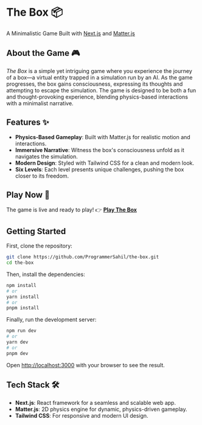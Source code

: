 # The Box 📦
A Minimalistic Game Built with [Next.js](https://nextjs.org/) and [Matter.js](https://brm.io/matter-js/)
## About the Game 🎮
*The Box* is a simple yet intriguing game where you experience the journey of a box—a virtual entity trapped in a simulation run by an AI. As the game progresses, the box gains consciousness, expressing its thoughts and attempting to escape the simulation.
The game is designed to be both a fun and thought-provoking experience, blending physics-based interactions with a minimalist narrative.
## Features ✨
- **Physics-Based Gameplay**: Built with Matter.js for realistic motion and interactions.
- **Immersive Narrative**: Witness the box's consciousness unfold as it navigates the simulation.
- **Modern Design**: Styled with Tailwind CSS for a clean and modern look.
- **Six Levels**: Each level presents unique challenges, pushing the box closer to its freedom.
## Play Now 🎉
The game is live and ready to play!
👉 **[Play The Box](https://the-box-ashy.vercel.app)**
## Getting Started
First, clone the repository:
```bash
git clone https://github.com/ProgrammerSahil/the-box.git
cd the-box
```
Then, install the dependencies:
```bash
npm install
# or
yarn install
# or
pnpm install
```
Finally, run the development server:
```bash
npm run dev
# or
yarn dev
# or
pnpm dev
```
Open [http://localhost:3000](http://localhost:3000) with your browser to see the result.
## Tech Stack 🛠️
- **Next.js**: React framework for a seamless and scalable web app.
- **Matter.js**: 2D physics engine for dynamic, physics-driven gameplay.
- **Tailwind CSS**: For responsive and modern UI design.
